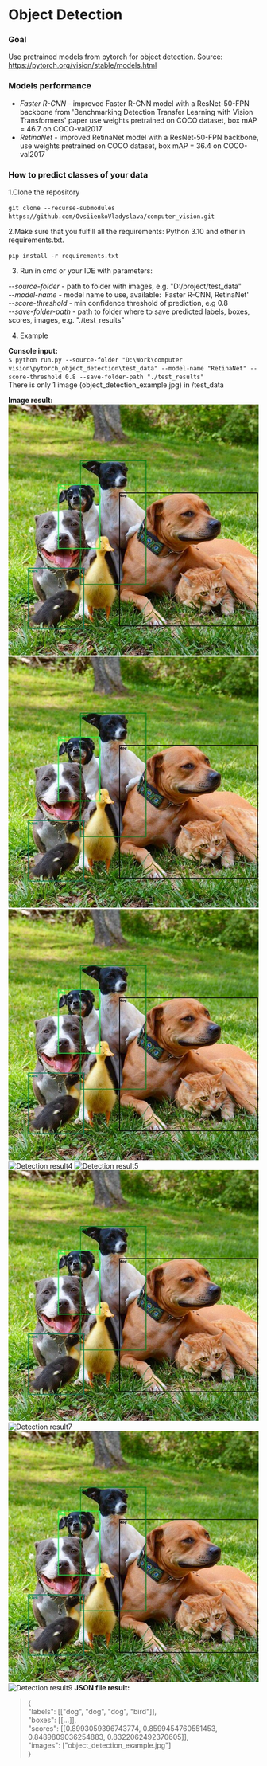# Object Detection
### Goal
Use pretrained models from pytorch for object detection.
Source: https://pytorch.org/vision/stable/models.html
### Models performance
- _Faster R-CNN_ - improved Faster R-CNN model with a ResNet-50-FPN backbone from 'Benchmarking Detection Transfer Learning with Vision Transformers' paper use weights pretrained on COCO dataset, box mAP = 46.7 on COCO-val2017
- _RetinaNet_ - improved RetinaNet model with a ResNet-50-FPN backbone, use weights pretrained on COCO dataset, box mAP = 36.4 on COCO-val2017

### How to predict classes of your data
1.Clone the repository
    
`git clone --recurse-submodules https://github.com/OvsiienkoVladyslava/computer_vision.git`  

2.Make sure that you fulfill all the requirements: Python 3.10 and other in requirements.txt.
 
`pip install -r requirements.txt`

3. Run in cmd or your IDE with parameters:  

_--source-folder_ - path to folder with images, e.g. "D:/project/test_data"<br />
_--model-name_ - model name to use, available: 'Faster R-CNN, RetinaNet'<br />
_--score-threshold_ - min confidence threshold of prediction, e.g 0.8<br />
_--save-folder-path_ - path to folder where to save predicted labels, boxes, scores, images, e.g. "./test_results"

4. Example

**Console input:** <br />
`$ python run.py --source-folder "D:\Work\computer vision\pytorch_object_detection\test_data" --model-name "RetinaNet" --score-threshold 0.8 --save-folder-path "./test_results"`<br />
There is only 1 image (object_detection_example.jpg) in /test_data 

**Image result:**
![Detection result1](../README_images/object_detection_example.jpg)
![Detection result2](./../README_images/object_detection_example.jpg)
![Detection result3](./README_images/object_detection_example.jpg)
![Detection result4](object_detection_example.jpg)
![Detection result5](/computer_vision/README_images/object_detection_example.jpg?raw=true)
![Detection result6](../README_images/object_detection_example.jpg?raw=true)
![Detection result7](./computer_vision/README_images/object_detection_example.jpg?raw=true)
![Detection result8](./README_images/object_detection_example.jpg?raw=true)
![Detection result9](object_detection_example.jpg?raw=true)
**JSON file result:**<br />
>{ <br />
"labels": [["dog", "dog", "dog", "bird"]],<br />
"boxes": [[...]],<br />
"scores": [[0.8993059396743774, 0.8599454760551453, 0.8489809036254883, 0.8322062492370605]],<br />
"images": ["object_detection_example.jpg"] <br />
}